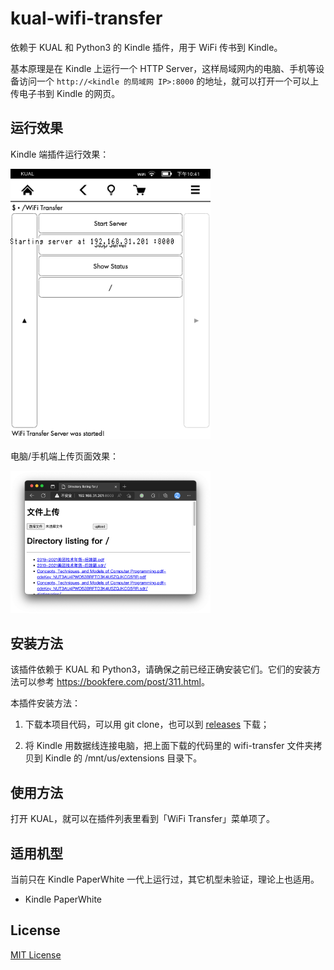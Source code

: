 # kual-wifi-transfer

依赖于 KUAL 和 Python3 的 Kindle 插件，用于 WiFi 传书到 Kindle。

基本原理是在 Kindle 上运行一个 HTTP Server，这样局域网内的电脑、手机等设备访问一个 `http://<kindle 的局域网 IP>:8000` 的地址，就可以打开一个可以上传电子书到 Kindle 的网页。

## 运行效果

Kindle 端插件运行效果：

<img width="320px" src="./screenshots/kindle-extension.png"/>

电脑/手机端上传页面效果：

<img width="320px" src="./screenshots/page-to-upload.png"/>

## 安装方法

该插件依赖于 KUAL 和 Python3，请确保之前已经正确安装它们。它们的安装方法可以参考 <https://bookfere.com/post/311.html>。

本插件安装方法：

1. 下载本项目代码，可以用 git clone，也可以到 [releases](https://github.com/mzlogin/kual-wifi-transfer/releases) 下载；

2. 将 Kindle 用数据线连接电脑，把上面下载的代码里的 wifi-transfer 文件夹拷贝到 Kindle 的 /mnt/us/extensions 目录下。

## 使用方法

打开 KUAL，就可以在插件列表里看到「WiFi Transfer」菜单项了。

## 适用机型

当前只在 Kindle PaperWhite 一代上运行过，其它机型未验证，理论上也适用。

- Kindle PaperWhite

## License

[MIT License](./LICENSE)

